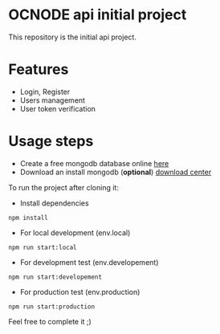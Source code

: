 # OCNODE api initial project

This repository is the initial api project.

# Features

  - Login, Register
  - Users management 
  - User token verification

# Usage steps

  - Create a free mongodb database online [here](https://www.mongodb.com/atlas-signup-from-mlab?utm_source=mlab.com&utm_medium=referral&utm_campaign=mlab%20signup&utm_content=blue%20sign%20up%20button)
  - Download an install mongodb (**optional**) [download center](https://www.mongodb.com/download-center)


To run the project after cloning it:
  - Install dependencies
 ```powershel
 npm install
 ```
  - For local development (env.local)
 ```powershel
 npm run start:local
 ```
  - For development test (env.developement)
  ```powershel
 npm run start:developement
 ```
  - For production test (env.production)
  ```powershel
 npm run start:production
 ```

Feel free to complete it ;)